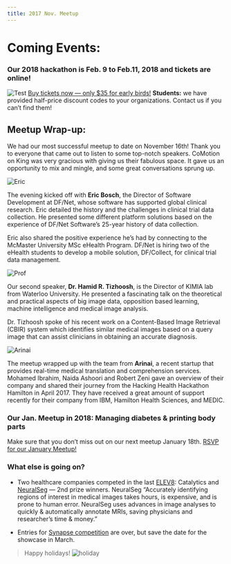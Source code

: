 ```yaml
---
title: 2017 Nov. Meetup
---
```

# Coming Events:
### Our 2018 hackathon is Feb. 9 to Feb.11, 2018 and tickets are online!
![Test](/emerald/img/img-test.png "Test")
[Buy tickets now — only $35 for early birds!](https://www.eventbrite.ca/e/hacking-health-hamilton-hackthon-2018-tickets-41130549581) 
**Students:** we have provided half-price discount codes to your organizations. Contact us if you can’t find them!

## Meetup Wrap-up:

We had our most successful meetup to date on November 16th! Thank you to everyone that came out to listen to some top-notch speakers. CoMotion on King was very gracious with giving us their fabulous space. It gave us an opportunity to mix and mingle, and some great conversations sprung up. 

![Eric](/emerald/img/meeutup/2017nov/Eric.png "Eric")

The evening kicked off with **Eric Bosch**, the Director of Software Development at DF/Net, whose software has supported global clinical research. Eric detailed the history and the challenges in clinical trial data collection. He presented some different platform solutions based on the experience of DF/Net Software’s 25-year history of data collection.

Eric also shared the positive experience he’s had by connecting to the McMaster University MSc eHealth Program. DF/Net is hiring two of the eHealth students to develop a mobile solution, DF/Collect, for clinical trial data management.

![Prof](/emerald/img/meeutup/2017nov/Prof.png "Prof")

Our second speaker, **Dr. Hamid R. Tizhoosh**, is the Director of KIMIA lab from Waterloo University. He presented a fascinating talk on the theoretical and practical aspects of big image data, opposition based learning, machine intelligence and medical image analysis. 

Dr. Tizhoosh spoke of his recent work on a Content-Based Image Retrieval (CBIR) system which identifies similar medical images based on a query image that can assist clinicians in obtaining an accurate diagnosis. 

![Arinai](/emerald/img/meeutup/2017nov/Nadia.png "Arinai")

The meetup wrapped up with the team from **Arinai**, a recent startup that provides real-time medical translation and comprehension services. Mohamed Ibrahim, Naida Ashoori and Robert Zeni gave an overview of their company and shared their journey from the Hacking Health Hackathon Hamilton in April 2017. They have received a great amount of support recently for their company from IBM, Hamilton Health Sciences, and MEDIC. 


### Our Jan. Meetup in 2018: Managing diabetes & printing body parts

Make sure that you don’t miss out on our next meetup January 18th.
[RSVP for our January Meetup!](https://www.meetup.com/Hacking-Health-Hamilton/events/244739671/?_cookie-check=aRoP03PpJ3GA4QaB) 

### What else is going on?

- Two healthcare companies competed in the last [ELEV8](http://innovationfactory.ca/elev8/): Catalytics and [NeuralSeg](https://theforge.mcmaster.ca/2017/03/10/announcing-forgemac-student-startup-competition-2017-finalists/) — 2nd prize winners. NeuralSeg “Accurately identifying regions of interest in medical images takes hours, is expensive, and is prone to human error. NeuralSeg uses advances in image analyses to quickly & automatically annotate MRIs, saving physicians and researcher’s time & money.”

- Entries for [Synapse competition](https://www.synapselifescience.com/apply---open) are over, but save the date for the showcase in March.

> Happy holidays!
![holiday](/emerald/img/holiday.png "Holiday")